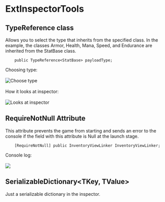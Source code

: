 # ExtInspectorTools
## TypeReference<TParent> class
Allows you to select the type that inherits from the specified class. In the example, the classes Armor, Health, Mana, Speed, and Endurance are inherited from the StatBase class.<br>
```Csharp
    public TypeReference<StatBase> payloadType;
```
Choosing type:<br><br>
![Choose type](https://github.com/user-attachments/assets/28bc49ac-27ee-4fa8-89c8-72e5d8f0d7f3)<br>
<br>How it looks at inspector:<br><br>
![Looks at inspector](https://github.com/user-attachments/assets/50fbd02a-d5d9-414b-b2ca-e10fc0e122e0)<br>

## RequireNotNull Attribute
This attribute prevents the game from starting and sends an error to the console if the field with this attribute is Null at the launch stage.<br>
```Csharp
    [RequireNotNull] public InventoryViewLinker InventoryViewLinker;
```
Console log:<br><br>
![](https://github.com/user-attachments/assets/2280dde7-47cd-4ea3-8340-34ff7ada0f25)

## SerializableDictionary<TKey, TValue>
Just a serializable dictionary in the inspector.

